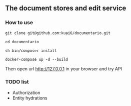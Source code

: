 ## The document stores and edit service

### How to use 

`git clone git@github.com:kuai6/documentario.git`

`cd documentario`

`sh bin/composer install`

`docker-compose up -d --build`

Then open url http://127.0.0.1 in your browser and try API

### TODO list
* Authorization
* Entity hydrations

